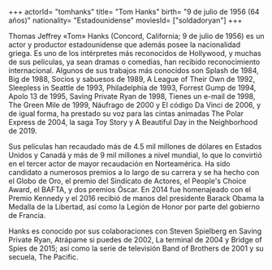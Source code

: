 +++
actorId= "tomhanks"
title= "Tom Hanks"
birth= "9 de julio de 1956 (64 años)"
nationality= "Estadounidense"
moviesId= ["soldadoryan"]
+++


Thomas Jeffrey «Tom» Hanks (Concord, California; 9 de julio de 1956) es un actor y productor estadounidense​ que además posee la nacionalidad griega.​ Es uno de los intérpretes más reconocidos de Hollywood, y muchas de sus películas, ya sean dramas o comedias, han recibido reconocimiento internacional. Algunos de sus trabajos más conocidos son Splash de 1984, Big de 1988, Socios y sabuesos de 1989, A League of Their Own de 1992, Sleepless in Seattle de 1993, Philadelphia de 1993, Forrest Gump de 1994, Apolo 13 de 1995, Saving Private Ryan de 1998, Tienes un e-mail de 1998, The Green Mile de 1999, Náufrago de 2000 y El código Da Vinci de 2006, y de igual forma, ha prestado su voz para las cintas animadas The Polar Express de 2004, la saga Toy Story y A Beautiful Day in the Neighborhood de 2019.

Sus películas han recaudado más de 4.5 mil millones de dólares en Estados Unidos y Canadá y más de 9 mil millones a nivel mundial, lo que lo convirtió en el tercer actor de mayor recaudación en Norteamérica.​ Ha sido candidato a numerosos premios a lo largo de su carrera y se ha hecho con el Globo de Oro, el premio del Sindicato de Actores, el People's Choice Award, el BAFTA, y dos premios Óscar.​ En 2014 fue homenajeado con el Premio Kennedy y el 2016 recibió de manos del presidente Barack Obama la Medalla de la Libertad, así como la Legión de Honor por parte del gobierno de Francia.

Hanks es conocido por sus colaboraciones con Steven Spielberg en Saving Private Ryan, Atrápame si puedes de 2002, La terminal de 2004 y Bridge of Spies de 2015; así como la serie de televisión Band of Brothers de 2001 y su secuela, The Pacific.